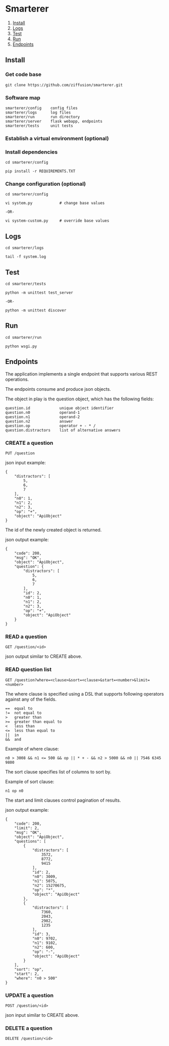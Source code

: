 # Smarterer

1. [Install](#install)
1. [Logs](#logs)
1. [Test](#test)
1. [Run](#run)
1. [Endpoints](#endpoints)

## Install

### Get code base

    git clone https://github.com/ziffusion/smarterer.git

### Software map

    smarterer/config    config files
    smarterer/logs      log files
    smarterer/run       run directory
    smarterer/server    flask webapp, endpoints
    smarterer/tests     unit tests

### Establish a virtual environment (optional)

### Install dependencies

    cd smarterer/config

    pip install -r REQUIREMENTS.TXT

### Change configuration (optional)

    cd smarterer/config

    vi system.py            # change base values

    -OR-

    vi system-custom.py     # override base values

## Logs

    cd smarterer/logs

    tail -f system.log

## Test

    cd smarterer/tests

    python -m unittest test_server

    -OR-

    python -m unittest discover

## Run

    cd smarterer/run

    python wsgi.py

## Endpoints

The application implements a single endpoint that supports various REST operations.

The endpoints consume and produce json objects.

The object in play is the question object, which has the following fields:

    question.id             unique object identifier
    question.n0             operand-1
    question.n1             operand-2
    question.n2             answer
    question.op             operator + - * /
    question.distractors    list of alternative answers

### CREATE a question

    PUT /question

json input example:

    {
        "distractors": [
            5, 
            6, 
            7
        ], 
        "n0": 1, 
        "n1": 2, 
        "n2": 3, 
        "op": "+", 
        "object": "ApiObject"
    }

The id of the newly created object is returned.

json output example:

    {
        "code": 200, 
        "msg": "OK", 
        "object": "ApiObject", 
        "question": {
            "distractors": [
                5, 
                6, 
                7
            ], 
            "id": 2, 
            "n0": 1, 
            "n1": 2, 
            "n2": 3, 
            "op": "+", 
            "object": "ApiObject"
        }
    }

### READ a question

    GET /question/<id>

json output similar to CREATE above.

### READ question list

    GET /question?where=<clause>&sort=<clause>&start=<number>&limit=<number>

The where clause is specified using a DSL that supports following operators against any of the fields.

    ==  equal to
    !=  not equal to
    >   greater than
    >=  greater than equal to
    <   less than
    <=  less than equal to
    ||  in
    &&  and

Example of where clause:

    n0 > 3008 && n1 <= 500 && op || * + - && n2 > 5000 && n0 || 7546 6345 9800

The sort clause specifies list of columns to sort by.

Example of sort clause:

    n1 op n0

The start and limit clauses control pagination of results.

json output example:

    {
        "code": 200, 
        "limit": 2, 
        "msg": "OK", 
        "object": "ApiObject", 
        "questions": [
            {
                "distractors": [
                    3572, 
                    8772, 
                    9415
                ], 
                "id": 2, 
                "n0": 3009, 
                "n1": 5075, 
                "n2": 15270675, 
                "op": "*", 
                "object": "ApiObject"
            }, 
            {
                "distractors": [
                    7360, 
                    2043, 
                    2982, 
                    1235
                ], 
                "id": 3, 
                "n0": 9702, 
                "n1": 9102, 
                "n2": 600, 
                "op": "-", 
                "object": "ApiObject"
            }
        ], 
        "sort": "op", 
        "start": 2, 
        "where": "n0 > 500"
    }

### UPDATE a question

    POST /question/<id>

json input similar to CREATE above.

### DELETE a question

    DELETE /question/<id>
